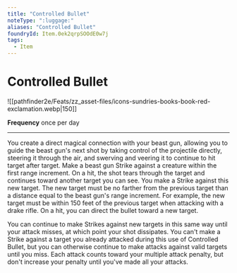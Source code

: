 ```yaml
---
title: "Controlled Bullet"
noteType: ":luggage:"
aliases: "Controlled Bullet"
foundryId: Item.0ek2qrpSOOdE0w7j
tags:
  - Item
---
```


# Controlled Bullet
![[pathfinder2e/Feats/zz_asset-files/icons-sundries-books-book-red-exclamation.webp|150]]

**Frequency** once per day

* * *

You create a direct magical connection with your beast gun, allowing you to guide the beast gun's next shot by taking control of the projectile directly, steering it through the air, and swerving and veering it to continue to hit target after target. Make a beast gun Strike against a creature within the first range increment. On a hit, the shot tears through the target and continues toward another target you can see. You make a Strike against this new target. The new target must be no farther from the previous target than a distance equal to the beast gun's range increment. For example, the new target must be within 150 feet of the previous target when attacking with a drake rifle. On a hit, you can direct the bullet toward a new target.

You can continue to make Strikes against new targets in this same way until your attack misses, at which point your shot dissipates. You can't make a Strike against a target you already attacked during this use of Controlled Bullet, but you can otherwise continue to make attacks against valid targets until you miss. Each attack counts toward your multiple attack penalty, but don't increase your penalty until you've made all your attacks.
